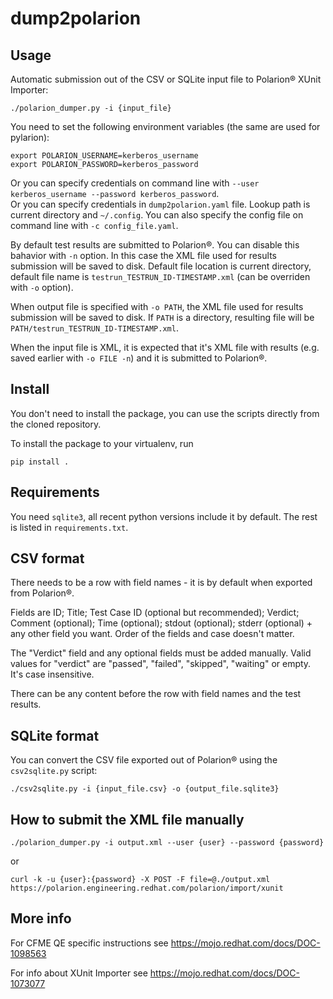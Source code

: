 dump2polarion
=

Usage
-
Automatic submission out of the CSV or SQLite input file to Polarion® XUnit Importer:
```
./polarion_dumper.py -i {input_file}
```

You need to set the following environment variables (the same are used for pylarion):
```
export POLARION_USERNAME=kerberos_username
export POLARION_PASSWORD=kerberos_password
```
Or you can specify credentials on command line with ``--user kerberos_username --password kerberos_password``.  
Or you can specify credentials in ``dump2polarion.yaml`` file. Lookup path is current directory and ``~/.config``. You can also specify the config file on command line with ``-c config_file.yaml``.

By default test results are submitted to Polarion®. You can disable this bahavior with ``-n`` option. In this case the XML file used for results submission will be saved to disk. Default file location is current directory, default file name is `testrun_TESTRUN_ID-TIMESTAMP.xml` (can be overriden with ``-o`` option).

When output file is specified with ``-o PATH``, the XML file used for results submission will be saved to disk. If `PATH` is a directory, resulting file will be `PATH/testrun_TESTRUN_ID-TIMESTAMP.xml`.

When the input file is XML, it is expected that it's XML file with results (e.g. saved earlier with ``-o FILE -n``) and it is submitted to Polarion®.

Install
-
You don't need to install the package, you can use the scripts directly from the cloned repository.

To install the package to your virtualenv, run
```
pip install .
```

Requirements
-
You need ``sqlite3``, all recent python versions include it by default. The rest is listed in ``requirements.txt``.

CSV format
-
There needs to be a row with field names - it is by default when exported from Polarion®.

Fields are ID; Title; Test Case ID (optional but recommended); Verdict; Comment (optional); Time (optional); stdout (optional); stderr (optional) + any other field you want. Order of the fields and case doesn't matter.

The "Verdict" field and any optional fields must be added manually. Valid values for "verdict" are "passed", "failed", "skipped", "waiting" or empty. It's case insensitive.

There can be any content before the row with field names and the test results.

SQLite format
-
You can convert the CSV file exported out of Polarion® using the ``csv2sqlite.py`` script:
```
./csv2sqlite.py -i {input_file.csv} -o {output_file.sqlite3}
```

How to submit the XML file manually
-
```
./polarion_dumper.py -i output.xml --user {user} --password {password}
```
or
```
curl -k -u {user}:{password} -X POST -F file=@./output.xml https://polarion.engineering.redhat.com/polarion/import/xunit
```

More info
-
For CFME QE specific instructions see <https://mojo.redhat.com/docs/DOC-1098563>

For info about XUnit Importer see <https://mojo.redhat.com/docs/DOC-1073077>
